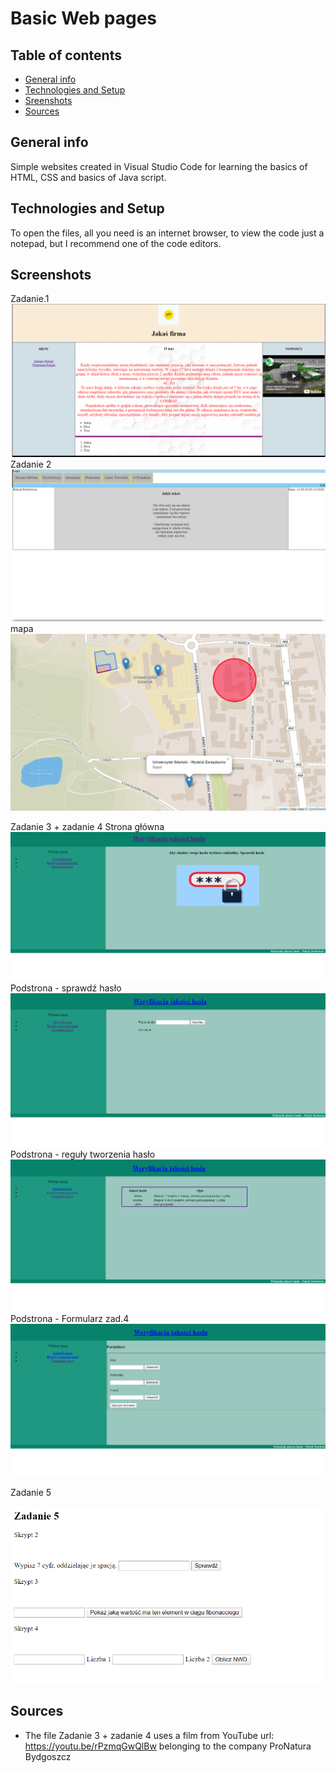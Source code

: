 # Basic Web pages

## Table of contents
* [General info](#general-info)
* [Technologies and Setup](#technologies-and-setup)
* [Sreenshots](#screenshots)
* [Sources](#sources)

## General info
Simple websites created in Visual Studio Code for learning the basics of HTML, CSS and basics of Java script.

## Technologies and Setup
To open the files, all you need is an internet browser, to view the code just a notepad, but I recommend one of the code editors.

## Screenshots
Zadanie.1
![Zadanie1](https://github.com/PatrykPawlowicz/HTML-CSS-and-Java-Script-/blob/master/Wizualizacje/Zrzut%20ekranu%20(15).png?raw=true)
Zadanie 2
![Zadanie 2](https://github.com/PatrykPawlowicz/HTML-CSS-and-Java-Script-/blob/master/Wizualizacje/Zrzut%20ekranu%20(20).png?raw=true)
mapa
![Mapa](https://github.com/PatrykPawlowicz/HTML-CSS-and-Java-Script-/blob/master/Wizualizacje/Zrzut%20ekranu%20(18).png?raw=true)

Zadanie 3 + zadanie 4
Strona główna
![Zadanie 3 + zadanie 4](https://github.com/PatrykPawlowicz/HTML-CSS-and-Java-Script-/blob/master/Wizualizacje/Zrzut%20ekranu%20(19).png?raw=true)
Podstrona - sprawdź hasło
![Zadanie 3 + zadanie 4](https://github.com/PatrykPawlowicz/HTML-CSS-and-Java-Script-/blob/master/Wizualizacje/Zrzut%20ekranu%20(17).png?raw=true)
Podstrona - reguły tworzenia hasło
![Zadanie 3 + zadanie 4](https://github.com/PatrykPawlowicz/HTML-CSS-and-Java-Script-/blob/master/Wizualizacje/Zrzut%20ekranu%20(16).png?raw=true)
Podstrona - Formularz zad.4
![Zadanie 3 + zadanie 4](https://github.com/PatrykPawlowicz/HTML-CSS-and-Java-Script-/blob/master/Wizualizacje/Zrzut%20ekranu%20(14).png?raw=true)

Zadanie 5

![Zadanie 5](https://github.com/PatrykPawlowicz/HTML-CSS-and-Java-Script-/blob/master/Wizualizacje/Zrzut%20ekranu%20(21).png?raw=true)

## Sources
* The file Zadanie 3 + zadanie 4 uses a film from YouTube url:  https://youtu.be/rPzmqGwQlBw  belonging to the company ProNatura Bydgoszcz
